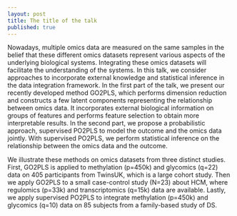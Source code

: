 ```yaml
---
layout: post
title: The title of the talk
published: true
---
```


Nowadays, multiple omics data are measured on the same samples in the belief that these different omics datasets represent various aspects of the underlying biological systems. Integrating these omics datasets will facilitate the understanding of the systems. In this talk, we consider approaches to incorporate external knowledge and statistical inference in the data integration framework. In the first part of the talk, we present our recently developed method GO2PLS, which performs dimension reduction and constructs a few latent components representing the relationship between omics data. It incorporates external biological information on groups of features and performs feature selection to obtain more interpretable results. In the second part, we propose a probabilistic approach, supervised PO2PLS to model the outcome and the omics data jointly. With supervised PO2PLS, we perform statistical inference on the relationship between the omics data and the outcome.

We illustrate these methods on omics datasets from three distinct studies. First, GO2PLS is applied to methylation (p=450k) and glycomics (q=22) data on 405 participants from TwinsUK, which is a large cohort study. Then we apply GO2PLS to a small case-control study (N=23) about HCM, where regulomics (p=33k) and transcriptomics (q=15k) data are available. Lastly, we apply supervised PO2PLS to integrate methylation (p=450k) and glycomics (q=10) data on 85 subjects from a family-based study of DS.

